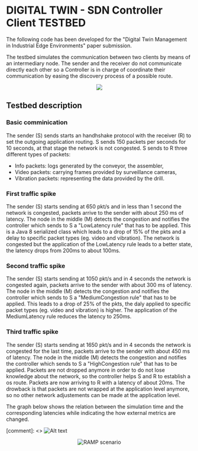 # DIGITAL TWIN - SDN Controller Client TESTBED

The following code has been developed for the "Digital Twin Management in Industrial Edge Environments" paper submission.

The testbed simulates the communication between two clients by means of an intermediary node. The sender and the receiver do not communicate directly each other so a Controller is in charge of coordinate their communication by easing the discovery process of a possible route.

<p align="center">
  <img src="http://mattestorage.it/dt/digital_twin.jpg"/>
</p>

## Testbed description

### Basic comminication
The sender (S) sends starts an handhshake protocol with the receiver (R) to set the outgoing application routing.
S sends 150 packets per seconds for 10 seconds, at that stage the network is not congested.
S sends to R three different types of packets:
* Info packets: logs generated by the conveyor, the assembler,
* Video packets: carrying frames provided by surveillance cameras, 
* Vibration packets: representing the data provided by the drill.

### First traffic spike
The sender (S) starts sending at 650 pkt/s and in less than 1 second the network is congested, packets arrive to the sender with about 250 ms of latency.
The node in the middle (M) detects the congestion and notifies the controller which sends to S a "LowLatency rule" that has to be applied. This is a Java 8 serialized class which leads to a drop of 15% of the pkts and a delay to specific packet types (eg. video and vibration). The network is congested but the application of the LowLatency rule leads to a better state, the latency drops from 200ms to about 100ms.

### Second traffic spike
The sender (S) starts sending at 1050 pkt/s and in 4 seconds the network is congested again, packets arrive to the sender with about 300 ms of latency.
The node in the middle (M) detects the congestion and notifies the controller which sends to S a "MediumCongestion rule" that has to be applied. This leads to a drop of 25% of the pkts, the daly applied to specific packet types (eg. video and vibration) is higher. The application of the MediumLatency rule reduces the latency to 250ms.

### Third traffic spike
The sender (S) starts sending at 1650 pkt/s and in 4 seconds the network is congested for the last time, packets arrive to the sender with about 450 ms of latency.
The node in the middle (M) detects the congestion and notifies the controller which sends to S a "HighCongestion rule" that has to be applied. Packets are not dropped anymore in order to do not lose knowledge about the network, so the controller helps S and R to establish a os route. Packets are now arriving to R with a latency of about 20ms.
The drowback is that packets are not wrapped at the application level anymore, so no other network adjustements can be made at the application level.

The graph below shows the relation between the simulation time and the corresponding latencies while indicating the how external metrics are changed.

[comment]: <> ![Alt text](http://mattestorage.it/dt/graph.png "RESULTS") 
<p align="center">
  <img src="http://mattestorage.it/dt/graph.png" alt="RAMP scenario"/>
</p>
